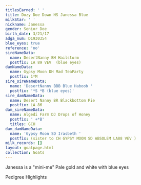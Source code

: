 ```yaml
---
titlesEarned: ' '
title: Dozy Doe Down HS Janessa Blue
milkStar: ' '
nickname: Janessa
gender: Senior Doe
birth_date: 3/21/17
adga_num: D1930354
blue_eyes: true
reference: 'no'
sireNameData:
  name: DesertNanny BH Hailstorm
  postfix: LA 89 VEV  (blue eyes)
damNameData:
  name: Gypsy Moon DH Mad TeaParty
  postfix: 1*M
sire_sireNameData:
  name: 'DesertNanny BBB Blue Haboob '
  postfix: '*S *B (blue eyes)'
sire_damNameData:
  name: Desert Nanny BR Blackbottom Pie
  postfix: LA 86
dam_sireNameData:
  name: Algedi Farm DJ Drops of Honey
  postfix: ' +*B'
  titles: GCH
dam_damNameData:
  name: 'Gypsy Moon SD Irasbeth '
  postfix: (sister to CH GYPSY MOON SD ABSOLEM LA88 VEV )
milk_records: []
layout: goatpage.html
collection: Goats
---
```

Janessa is a "mini-me" Pale gold and white with blue eyes

Pedigree Highlights
